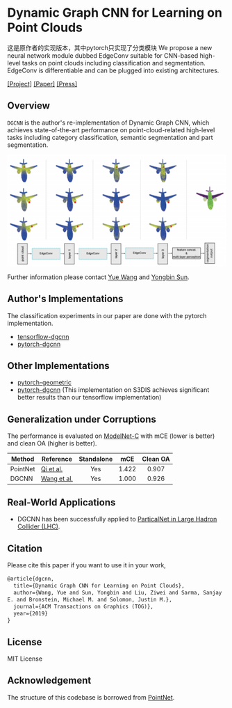 # Dynamic Graph CNN for Learning on Point Clouds
这是原作者的实现版本，其中pytorch只实现了分类模块
We propose a new neural network module dubbed EdgeConv suitable for CNN-based high-level tasks on point clouds including classification and segmentation. EdgeConv is differentiable and can be plugged into existing architectures.

[[Project]](https://liuziwei7.github.io/projects/DGCNN) [[Paper]](https://arxiv.org/abs/1801.07829) [[Press]](http://news.mit.edu/2019/deep-learning-point-clouds-1021)

## Overview
`DGCNN` is the author's re-implementation of Dynamic Graph CNN, which achieves state-of-the-art performance on point-cloud-related high-level tasks including category classification, semantic segmentation and part segmentation.

<img src='./tensorflow/misc/demo_teaser.png' width=800>

Further information please contact [Yue Wang](https://www.csail.mit.edu/person/yue-wang) and [Yongbin Sun](https://autoid.mit.edu/people-2).

## Author's Implementations

The classification experiments in our paper are done with the pytorch implementation.

* [tensorflow-dgcnn](./tensorflow)
* [pytorch-dgcnn](./pytorch)

## Other Implementations
* [pytorch-geometric](https://pytorch-geometric.readthedocs.io/en/latest/modules/nn.html#torch_geometric.nn.conv.EdgeConv)
* [pytorch-dgcnn](https://github.com/AnTao97/dgcnn.pytorch) (This implementation on S3DIS achieves significant better results than our tensorflow implementation)

## Generalization under Corruptions

The performance is evaluated on [ModelNet-C](https://github.com/jiawei-ren/ModelNet-C) with mCE (lower is better) and clean OA (higher is better).

| Method          | Reference                                                  | Standalone |  mCE  | Clean OA |
| --------------- | ---------------------------------------------------------- | :--------: | :---: | :------: |
| PointNet        | [Qi et al.](https://arxiv.org/abs/1612.00593)              |     Yes    | 1.422 |   0.907  |
| DGCNN           | [Wang et al.](https://arxiv.org/abs/1801.07829)            |     Yes    | 1.000 |   0.926  |


## Real-World Applications
* DGCNN has been successfully applied to [ParticalNet in Large Hadron Collider (LHC)](https://arxiv.org/abs/1902.08570).


## Citation
Please cite this paper if you want to use it in your work,

	@article{dgcnn,
	  title={Dynamic Graph CNN for Learning on Point Clouds},
	  author={Wang, Yue and Sun, Yongbin and Liu, Ziwei and Sarma, Sanjay E. and Bronstein, Michael M. and Solomon, Justin M.},
	  journal={ACM Transactions on Graphics (TOG)},
	  year={2019}
	}

## License
MIT License

## Acknowledgement
The structure of this codebase is borrowed from [PointNet](https://github.com/charlesq34/pointnet).
